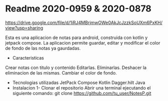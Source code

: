 # Readme 2020-0959 & 2020-0878

https://drive.google.com/file/d/1iRJ4MBrjmwOWe0AkJcJzzkSoUXm6PxKH/view?usp=sharing

Esta es una aplicacion de notas para android, construida con kotlin y jetpack compose. La aplicacion permite guardar, editar y modificar el color de fondo de las notas ya gaurdadas. 

* Caracteristicas
  
Crear notas con titulo y contenido
Editarlas.
Eliminarlas.
Deshacer la eliminacion de las mismas.
Cambiar el color de fondo. 

* Tecnologias utilizadas
JetPack Compose
Kotlin
Dagger.hilt
Java
* Instalacion
1- Clonar el repositorio
	Abrir una terminal ejecutando el siguiente comando:
git clone https://github.com/tu_user/NotesP.git

